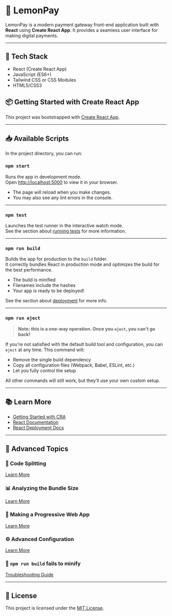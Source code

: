 # 🍋 LemonPay

LemonPay is a modern payment gateway front-end application built with **React** using **Create React App**. It provides a seamless user interface for making digital payments.

---

## 🚀 Tech Stack

- React (Create React App)
- JavaScript (ES6+)
- Tailwind CSS or CSS Modules
- HTML5/CSS3


## 📦 Getting Started with Create React App

This project was bootstrapped with [Create React App](https://github.com/facebook/create-react-app).

---

## 📥 Available Scripts

In the project directory, you can run:

### `npm start`

Runs the app in development mode.  
Open [http://localhost:5000](http://localhost:5000) to view it in your browser.

- The page will reload when you make changes.
- You may also see any lint errors in the console.

---

### `npm test`

Launches the test runner in the interactive watch mode.  
See the section about [running tests](https://facebook.github.io/create-react-app/docs/running-tests) for more information.

---

### `npm run build`

Builds the app for production to the `build` folder.  
It correctly bundles React in production mode and optimizes the build for the best performance.

- The build is minified
- Filenames include the hashes
- Your app is ready to be deployed!

See the section about [deployment](https://facebook.github.io/create-react-app/docs/deployment) for more info.

---

### `npm run eject`

> **Note: this is a one-way operation. Once you `eject`, you can't go back!**

If you're not satisfied with the default build tool and configuration, you can `eject` at any time. This command will:

- Remove the single build dependency
- Copy all configuration files (Webpack, Babel, ESLint, etc.)
- Let you fully control the setup

All other commands will still work, but they’ll use your own custom setup.

---

## 📚 Learn More

- [Getting Started with CRA](https://facebook.github.io/create-react-app/docs/getting-started)
- [React Documentation](https://reactjs.org/)
- [React Deployment Docs](https://facebook.github.io/create-react-app/docs/deployment)

---

## 🧠 Advanced Topics

### 🔀 Code Splitting  
[Learn More](https://facebook.github.io/create-react-app/docs/code-splitting)

### 📊 Analyzing the Bundle Size  
[Learn More](https://facebook.github.io/create-react-app/docs/analyzing-the-bundle-size)

### 📱 Making a Progressive Web App  
[Learn More](https://facebook.github.io/create-react-app/docs/making-a-progressive-web-app)

### ⚙️ Advanced Configuration  
[Learn More](https://facebook.github.io/create-react-app/docs/advanced-configuration)

### 🐛 `npm run build` fails to minify  
[Troubleshooting Guide](https://facebook.github.io/create-react-app/docs/troubleshooting#npm-run-build-fails-to-minify)

---

## 📄 License

This project is licensed under the [MIT License](LICENSE).

